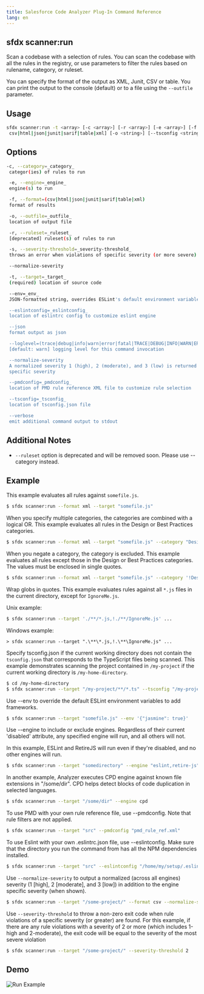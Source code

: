 ```yaml
---
title: Salesforce Code Analyzer Plug-In Command Reference
lang: en
---
```


## sfdx scanner:run
Scan a codebase with a selection of rules. You can scan the codebase with all the rules in the registry, or use parameters to filter the rules based on rulename, category, or ruleset. 

You can specify the format of the output as XML, Junit, CSV or table. You can print the output to the console (default) or to a file using the ```--outfile``` parameter. 

## Usage

```bash
sfdx scanner:run -t <array> [-c <array>] [-r <array>] [-e <array>] [-f 
 csv|html|json|junit|sarif|table|xml] [-o <string>] [--tsconfig <string>] [--eslintconfig <string>] [--pmdconfig <string>] [--env <string>] [-s <integer> | undefined | [-v | --json]] [--normalize-severity] [--verbose] [--loglevel trace|debug|info|warn|error|fatal|TRACE|DEBUG|INFO|WARN|ERROR|FATAL]
```
  
## Options

```bash
-c, --category=_category_
 categor(ies) of rules to run

 -e, --engine=_engine_
 engine(s) to run

 -f, --format=(csv|html|json|junit|sarif|table|xml)
 format of results

 -o, --outfile=_outfile_
 location of output file

 -r, --ruleset=_ruleset_
 [deprecated] ruleset(s) of rules to run

 -s, --severity-threshold=_severity-threshold_
 throws an error when violations of specific severity (or more severe) are detected, invokes 

 --normalize-severity

 -t, --target=_target_
 (required) location of source code

 --env=_env_
 JSON-formatted string, overrides ESLint's default environment variables

 --eslintconfig=_eslintconfig_
 location of eslintrc config to customize eslint engine

 --json
 format output as json

 --loglevel=(trace|debug|info|warn|error|fatal|TRACE|DEBUG|INFO|WARN|ERROR|FATAL)
 [default: warn] logging level for this command invocation

 --normalize-severity
 A normalized severity 1 (high), 2 (moderate), and 3 (low) is returned in addition to the engine 
 specific severity

 --pmdconfig=_pmdconfig_
 location of PMD rule reference XML file to customize rule selection

 --tsconfig=_tsconfig_
 location of tsconfig.json file

 --verbose
 emit additional command output to stdout

```

## Additional Notes

- `--ruleset` option is deprecated and will be removed soon. Please use --category instead.
  
## Example

This example evaluates all rules against ```somefile.js```.

```bash
$ sfdx scanner:run --format xml --target "somefile.js"
```

When you specify multiple categories, the categories are combined with a logical OR. This example evaluates all rules in the Design or Best Practices categories.
```bash
$ sfdx scanner:run --format xml --target "somefile.js" --category "Design,Best Practices"
```

When you negate a category, the category is excluded. This example evaluates all rules except those in the Design or Best Practices categories. The values must be enclosed in single quotes.
```bash
$ sfdx scanner:run --format xml --target "somefile.js" --category '!Design,!Best Practices'
```

Wrap globs in quotes.  This example evaluates rules against all ```*.js``` files in the current directory, except for ```IgnoreMe.js```.

Unix example:
```bash
$ sfdx scanner:run --target './**/*.js,!./**/IgnoreMe.js' ...
````
Windows example:
```DOS
> sfdx scanner:run --target ".\**\*.js,!.\**\IgnoreMe.js" ...
```

Specify tsconfig.json if the current working directory does not contain the ```tsconfig.json``` that corresponds to the TypeScript files being scanned. This example demonstrates scanning the project contained in ```/my-project``` if the current working directory is ```/my-home-directory```.
```bash
$ cd /my-home-directory
$ sfdx scanner:run --target "/my-project/**/*.ts" --tsconfig "/my-project/tsconfig.json"
```
Use --env to override the default ESLint environment variables to add frameworks.
```bash
$ sfdx scanner:run --target "somefile.js" --env '{"jasmine": true}'
```

Use --engine to include or exclude engines. Regardless of their current 'disabled' attribute, any specified engine will run, and all others will not.

In this example, ESLint and RetireJS will run even if they're disabled, and no other engines will run.
```bash
$ sfdx scanner:run --target "somedirectory" --engine "eslint,retire-js"
```

In another example, Analyzer executes CPD engine against known file extensions in "/some/dir". CPD helps detect blocks of code duplication in selected languages. 

```bash
$ sfdx scanner:run --target "/some/dir" --engine cpd
 ```
 
To use PMD with your own rule reference file, use --pmdconfig. Note that rule filters are not applied.
```bash
$ sfdx scanner:run --target "src" --pmdconfig "pmd_rule_ref.xml"
```

To use Eslint with your own .eslintrc.json file, use --eslintconfig. Make sure that the directory you run the command from has all the NPM dependencies installed.
```bash
$ sfdx scanner:run --target "src" --eslintconfig "/home/my/setup/.eslintrc.json"
```

Use `--normalize-severity` to output a normalized (across all engines) severity (1 [high], 2 [moderate], and 3 [low]) in addition to the engine specific severity (when shown). 
```bash
$ sfdx scanner:run --target "/some-project/" --format csv --normalize-severity
```

Use `--severity-threshold` to throw a non-zero exit code when rule violations of a specific severity (or greater) are found. For this example, if there are any rule violations with a severity of 2 or more (which includes 1-high and 2-moderate), the exit code will be equal to the severity of the most severe violation
```bash
$ sfdx scanner:run --target "/some-project/" --severity-threshold 2
```

## Demo
![Run Example](./assets/images/run.gif)

